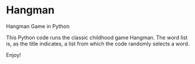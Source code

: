 # Hangman
Hangman Game in Python

This Python code runs the classic childhood game Hangman. The word list is, as the title indicates, a list from which the code randomly selects a word.

Enjoy!
